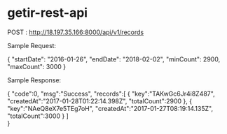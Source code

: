 # getir-rest-api

POST : http://18.197.35.166:8000/api/v1/records

Sample Request:

{ 
  "startDate": "2016-01-26", 
  "endDate": "2018-02-02", 
  "minCount": 2900, 
  "maxCount": 3000 
}

Sample Response:

{
  "code":0,
  "msg":"Success",
  "records":[
    {
      "key":"TAKwGc6Jr4i8Z487",
      "createdAt":"2017-01-28T01:22:14.398Z",
      "totalCount":2900
    },
    {
      "key":"NAeQ8eX7e5TEg7oH",
      "createdAt":"2017-01-27T08:19:14.135Z",
      "totalCount":3000
    }
  ]   
}
